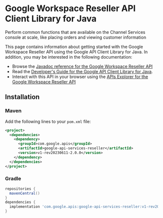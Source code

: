 # Google Workspace Reseller API Client Library for Java

Perform common functions that are available on the Channel Services console at scale, like placing orders and viewing customer information

This page contains information about getting started with the Google Workspace Reseller API
using the Google API Client Library for Java. In addition, you may be interested
in the following documentation:

* Browse the [Javadoc reference for the Google Workspace Reseller API][javadoc]
* Read the [Developer's Guide for the Google API Client Library for Java][google-api-client].
* Interact with this API in your browser using the [APIs Explorer for the Google Workspace Reseller API][api-explorer]

## Installation

### Maven

Add the following lines to your `pom.xml` file:

```xml
<project>
  <dependencies>
    <dependency>
      <groupId>com.google.apis</groupId>
      <artifactId>google-api-services-reseller</artifactId>
      <version>v1-rev20230611-2.0.0</version>
    </dependency>
  </dependencies>
</project>
```

### Gradle

```gradle
repositories {
  mavenCentral()
}
dependencies {
  implementation 'com.google.apis:google-api-services-reseller:v1-rev20230611-2.0.0'
}
```

[javadoc]: https://googleapis.dev/java/google-api-services-reseller/latest/index.html
[google-api-client]: https://github.com/googleapis/google-api-java-client/
[api-explorer]: https://developers.google.com/apis-explorer/#p/reseller/v1/
